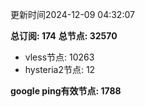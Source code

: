 更新时间2024-12-09 04:32:07

**总订阅: 174**
**总节点: 32570**
- vless节点: 10263
- hysteria2节点: 12

**google ping有效节点: 1788**
